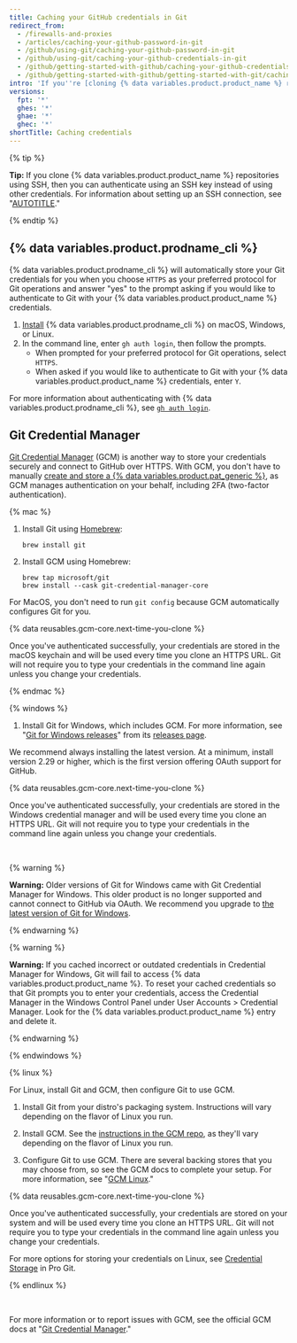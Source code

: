 ```yaml
---
title: Caching your GitHub credentials in Git
redirect_from:
  - /firewalls-and-proxies
  - /articles/caching-your-github-password-in-git
  - /github/using-git/caching-your-github-password-in-git
  - /github/using-git/caching-your-github-credentials-in-git
  - /github/getting-started-with-github/caching-your-github-credentials-in-git
  - /github/getting-started-with-github/getting-started-with-git/caching-your-github-credentials-in-git
intro: 'If you''re [cloning {% data variables.product.product_name %} repositories using HTTPS](/github/getting-started-with-github/about-remote-repositories), we recommend you use {% data variables.product.prodname_cli %} or Git Credential Manager (GCM) to remember your credentials.'
versions:
  fpt: '*'
  ghes: '*'
  ghae: '*'
  ghec: '*'
shortTitle: Caching credentials
---
```


{% tip %}

**Tip:** If you clone {% data variables.product.product_name %} repositories using SSH, then you  can authenticate using an SSH key instead of using other credentials. For information about setting up an SSH connection, see "[AUTOTITLE](/authentication/connecting-to-github-with-ssh)."

{% endtip %}

## {% data variables.product.prodname_cli %}

{% data variables.product.prodname_cli %} will automatically store your Git credentials for you when you choose `HTTPS` as your preferred protocol for Git operations and answer "yes" to the prompt asking if you would like to authenticate to Git with your {% data variables.product.product_name %} credentials.

1. [Install](https://github.com/cli/cli#installation) {% data variables.product.prodname_cli %} on macOS, Windows, or Linux.
1. In the command line, enter `gh auth login`, then follow the prompts.
   - When prompted for your preferred protocol for Git operations, select `HTTPS`.
   - When asked if you would like to authenticate to Git with your {% data variables.product.product_name %} credentials, enter `Y`.

For more information about authenticating with {% data variables.product.prodname_cli %}, see [`gh auth login`](https://cli.github.com/manual/gh_auth_login).

## Git Credential Manager

[Git Credential Manager](https://github.com/GitCredentialManager/git-credential-manager) (GCM) is another way to store your credentials securely and connect to GitHub over HTTPS. With GCM, you don't have to manually [create and store a {% data variables.product.pat_generic %}](/authentication/keeping-your-account-and-data-secure/creating-a-personal-access-token), as GCM manages authentication on your behalf, including 2FA (two-factor authentication).

{% mac %}

1. Install Git using [Homebrew](https://brew.sh/):

   ```shell
   brew install git
   ```

1. Install GCM using Homebrew:

   ```shell
   brew tap microsoft/git
   brew install --cask git-credential-manager-core
   ```

  For MacOS, you don't need to run `git config` because GCM automatically configures Git for you.

{% data reusables.gcm-core.next-time-you-clone %}

Once you've authenticated successfully, your credentials are stored in the macOS keychain and will be used every time you clone an HTTPS URL. Git will not require you to type your credentials in the command line again unless you change your credentials.

{% endmac %}

{% windows %}

1. Install Git for Windows, which includes GCM. For more information, see "[Git for Windows releases](https://github.com/git-for-windows/git/releases/latest)" from its [releases page](https://github.com/git-for-windows/git/releases/latest).

We recommend always installing the latest version. At a minimum, install version 2.29 or higher, which is the first version offering OAuth support for GitHub.

{% data reusables.gcm-core.next-time-you-clone %}

Once you've authenticated successfully, your credentials are stored in the Windows credential manager and will be used every time you clone an HTTPS URL. Git will not require you to type your credentials in the command line again unless you change your credentials.

<br>

{% warning %}

**Warning:** Older versions of Git for Windows came with Git Credential Manager for Windows. This older product is no longer supported and cannot connect to GitHub via OAuth. We recommend you upgrade to [the latest version of Git for Windows](https://github.com/git-for-windows/git/releases/latest).

{% endwarning %}

{% warning %}

**Warning:** If you cached incorrect or outdated credentials in Credential Manager for Windows, Git will fail to access {% data variables.product.product_name %}. To reset your cached credentials so that Git prompts you to enter your credentials, access the Credential Manager in the Windows Control Panel under User Accounts > Credential Manager. Look for the {% data variables.product.product_name %} entry and delete it.

{% endwarning %}

{% endwindows %}

{% linux %}

For Linux, install Git and GCM, then configure Git to use GCM.

1. Install Git from your distro's packaging system. Instructions will vary depending on the flavor of Linux you run.

1. Install GCM. See the [instructions in the GCM repo](https://github.com/git-ecosystem/git-credential-manager/blob/release/docs/install.md), as they'll vary depending on the flavor of Linux you run.

1. Configure Git to use GCM. There are several backing stores that you may choose from, so see the GCM docs to complete your setup. For more information, see "[GCM Linux](https://aka.ms/gcmcore-linuxcredstores)."

{% data reusables.gcm-core.next-time-you-clone %}

Once you've authenticated successfully, your credentials are stored on your system and will be used every time you clone an HTTPS URL. Git will not require you to type your credentials in the command line again unless you change your credentials.

For more options for storing your credentials on Linux, see [Credential Storage](https://git-scm.com/book/en/v2/Git-Tools-Credential-Storage) in Pro Git.

{% endlinux %}

<br>

For more information or to report issues with GCM, see the official GCM docs at "[Git Credential Manager](https://github.com/GitCredentialManager/git-credential-manager)."
